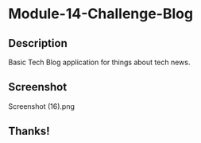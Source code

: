 # Module-14-Challenge-Blog

## Description 

Basic Tech Blog application for things about tech news.

## Screenshot
Screenshot (16).png

## Thanks!
